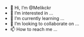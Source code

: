 - 👋 Hi, I’m @Melikckr
- 👀 I’m interested in ...
- 🌱 I’m currently learning ...
- 💞️ I’m looking to collaborate on ...
- 📫 How to reach me ...

<!---
Melikckr/Melikckr is a ✨ special ✨ repository because its `README.md` (this file) appears on your GitHub profile.
You can click the Preview link to take a look at your changes.
--->

